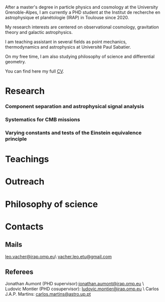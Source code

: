 After a master's degree in particle physics and cosmology at the University Grenoble-Alpes, I am currently a PHD student at the Institut de recherche en astrophysique et planétologie (IRAP) in Toulouse since 2020. 

My research interests are centered on observational cosmology, gravitation theory and galactic astrophysics.

I am teaching assistant in several fields as point mechanics, thermodynamics and astrophysics at Université Paul Sabatier.

On my free time, I am also studying philosophy of science and differential geometry.

You can find here my full [CV](CV/CV_PHD.pdf).

# Research

### Component separation and astrophysical signal analysis

### Systematics for CMB missions 
### Varying constants and tests of the Einstein equivalence principle


# Teachings

# Outreach 

# Philosophy of science

# Contacts

## Mails

leo.vacher@irap.omp.eu\\
vacher.leo.etu@gmail.com

## Referees

Jonathan Aumont (PHD supervisor):jonathan.aumont@irap.omp.eu \\
Ludovic Montier (PHD cosupervisor): ludovic.montier@irap.omp.eu \\
Carlos J.A.P. Martins: 
carlos.martins@astro.up.pt
